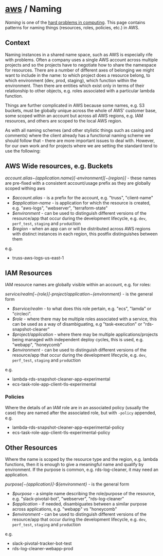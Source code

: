 # [aws](./README.md) / Naming

*Naming* is one of the [hard problems in computing](https://martinfowler.com/bliki/TwoHardThings.html). This page contains patterns for naming things (resources, roles, policies, etc.) in AWS.

## Context

Naming instances in a shared name space, such as AWS is especially rife with problems. Often a company uses a single AWS account across multiple projects and so the projects have to negotiate how to share the namespace for resources. There are a number of different axes of belonging we might want to include in the name: to which project does a resource belong, to which environment (dev, prod, staging), which function within the environment. Then there are entities which exist only in terms of their relationship to other objects, e.g. roles associated with a particular lambda function.

Things are further complicated in AWS because some names, e.g. S3 buckets, must be globally unique across the whole of AWS' customer base, some scoped within an account but across all AWS regions, e.g. IAM resources, and others are scoped to the local AWS region.

As with all naming schemes (and other stylistic things such as casing and comments) where the client already has a functional naming scheme we should follow that - there are more important issues to deal with. However, for our own work and for projects where we are setting the standard tend to use the following:

## AWS Wide resources, e.g. Buckets

*${account.alias}-${application.name}[-${environment}][-${region}]* - these names are pre-fixed with a consistent account/usage prefix as they are globally scoped withing aws

* *$account.alias* - is a prefix for the account, e.g. "truss", "client-name"
* *$application-name* - is application for which the resource is created, e.g. "aws-logs", "webserver", "terraform-state"
* *$environment* - can be used to distinguish different versions of the resource/app that occur during the development lifecycle, e.g. `dev`, `perf_test`, `staging` and `prod`uction
* *$region* - when an app can or will be distributed across AWS regions with distinct instances in each region, this postfix distinguishes between them

e.g.

* truss-aws-logs-us-east-1

## IAM Resources

IAM resource names are globally visible within an account, e.g. for roles:

*${service/realm}[-${role}]-${project/application}-${environment}* - is the general form

* *$service/realm* - to what does this role pertain, e.g. "ecs", "lamda" or "circleci".
* *$role* - where there may be multiple roles associated with a service, this can be used as a way of disambiguating, e.g "task-execution" or "rds-snapshot-cleaner"
* *$project/application* - where there may be multiple applications/projects being managed with independent deploy cycles, this is used, e.g. "webapp", "honeycomb"
* *$environment* - can be used to distinguish different versions of the resource/app that occur during the development lifecycle, e.g. `dev`, `perf_test`, `staging` and `prod`uction

e.g.

* lambda-rds-snapshot-cleaner-app-experimental
* ecs-task-role-app-client-tls-experimental

### Policies

Where the details of an IAM role are in an associated policy (usually the case) they are named after the associated role, but with `-policy` appended, e.g.

* lambda-rds-snapshot-cleaner-app-experimental-policy
* ecs-task-role-app-client-tls-experimental-policy

## Other Resources

Where the name is scoped by the resource type and the region, e.g. lambda functions, then it is enough to give a meaningful name and qualify by environment. If the purpose is common, e.g. rds-log-cleaner, it may need an application.

*${purpose}[-${application}]-${environment}* - is the general form

* *$purpose* - a simple name describing the role/purpose of the resource, e.g. "slack-pivotal-bot", "webserver", "rds-log-cleaner"
* *$application* - if needed, disambiguates between a similar purpose across applications, e.g. "webapp" vs "honeycomb"
* *$environment* - can be used to distinguish different versions of the resource/app that occur during the development lifecycle, e.g. `dev`, `perf_test`, `staging` and `prod`uction

e.g.

* slack-pivotal-tracker-bot-test
* rds-log-cleaner-webapp-prod
